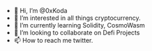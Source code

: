- 👋 Hi, I’m @0xKoda
- 👀 I’m interested in all things cryptocurrency.
- 🌱 I’m currently learning Solidity, CosmoWasm
- 💞️ I’m looking to collaborate on Defi Projects 
- 📫 How to reach me twitter.

<!---
0xKoda/0xKoda is a ✨ 
--->
